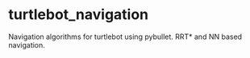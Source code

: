 # turtlebot_navigation
Navigation algorithms for turtlebot using pybullet. RRT* and NN based navigation.
